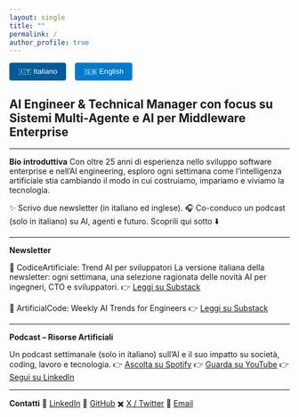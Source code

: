 ```yaml
---
layout: single
title: ""
permalink: /
author_profile: true
---
```


<style>
  .lang-tabs { display: flex; gap: 1rem; margin-bottom: 1rem; }
  .lang-tabs button {
    padding: 0.5rem 1rem;
    border: none;
    background: #007acc;
    color: white;
    cursor: pointer;
    border-radius: 4px;
  }
  .lang-tabs button.active { background: #005b99; }
  .lang-section { display: none; }
  .lang-section.active { display: block; }
</style>

<div class="lang-tabs">
  <button onclick="showLang('it')" class="active">🇮🇹 Italiano</button>
  <button onclick="showLang('en')">🇬🇧 English</button>
</div>

<div id="it" class="lang-section active" markdown="1">

## AI Engineer & Technical Manager con focus su Sistemi Multi-Agente e AI per Middleware Enterprise

---

**Bio introduttiva**
Con oltre 25 anni di esperienza nello sviluppo software enterprise e nell’AI engineering, esploro ogni settimana come l’intelligenza artificiale stia cambiando il modo in cui costruiamo, impariamo e viviamo la tecnologia.

✨ Scrivo due newsletter (in italiano ed inglese).
🎧 Co-conduco un podcast (solo in italiano) su AI, agenti e futuro.
Scoprili qui sotto ⬇️

---

**Newsletter**

🧠 CodiceArtificiale: Trend AI per sviluppatori
La versione italiana della newsletter: ogni settimana, una selezione ragionata delle novità AI per ingegneri, CTO e sviluppatori.
👉 [Leggi su Substack](https://codiceartificiale.substack.com/)

🧠 ArtificialCode: Weekly AI Trends for Engineers
👉 [Leggi su Substack](https://artificialcode.substack.com/)

---

**Podcast – Risorse Artificiali**

Un podcast settimanale (solo in italiano) sull’AI e il suo impatto su società, coding, lavoro e tecnologia.
👉 [Ascolta su Spotify](https://open.spotify.com/show/16dTKEEtKkIzhr1JJNMmSF?si=900902f2dca8442e)
👉 [Guarda su YouTube](https://www.youtube.com/channel/UCYQgzIby7QHkXBonTWk-2Fg)
👉 [Segui su LinkedIn](https://www.linkedin.com/company/risorseartificiali)

---

**Contatti**
💼 [LinkedIn](https://linkedin.com/in/tuo-username)
🐙 [GitHub](https://github.com/maeste)
✖️ [X / Twitter](https://x.com/maeste)
📧 [Email](mailto:maestri.stefano@gmail.com)

</div>

<div id="en" class="lang-section" markdown="1">

## AI Engineer & Technical Manager focusing on Multi-Agent Systems, and AI for Enterprise Middleware

---

**About me**
With over 25 years of experience in enterprise software development and AI engineering, I explore how artificial intelligence is transforming the way we build, learn, and live with technology.

✍️ I write two newsletters (Italian and English).
🎧 I co-host a podcast (Italian only) about AI, agents, and the future.
Check them out below ⬇️

---

**Newsletters**

🧠 ArtificialCode: Weekly AI Trends for Engineers
A curated selection of AI trends for engineers, CTOs, and developers.
👉 [Read on Substack](https://artificialcode.substack.com/)

🧠 CodiceArtificiale
Italian-language version for technical AI insights.
👉 [Read on Substack](https://codiceartificiale.substack.com/)

---

**Podcast – Risorse Artificiali**

A weekly podcast (Italian only) about AI and its impact on society, coding, work, and technology.
👉 [Listen on Spotify](https://open.spotify.com/show/16dTKEEtKkIzhr1JJNMmSF?si=900902f2dca8442e)
👉 [Watch on YouTube](https://www.youtube.com/channel/UCYQgzIby7QHkXBonTWk-2Fg)
👉 [Follow on LinkedIn](https://www.linkedin.com/company/risorseartificiali)

---

**Contact**
💼 [LinkedIn](https://linkedin.com/in/tuo-username)
🐙 [GitHub](https://github.com/maeste)
✖️ [X / Twitter](https://x.com/maeste)
📧 [Email](mailto:maestri.stefano@gmail.com)

</div>

<script>
function showLang(lang) {
  document.querySelectorAll('.lang-section').forEach(el => el.classList.remove('active'));
  document.querySelectorAll('.lang-tabs button').forEach(btn => btn.classList.remove('active'));
  document.getElementById(lang).classList.add('active');
  event.target.classList.add('active');
}
</script>
